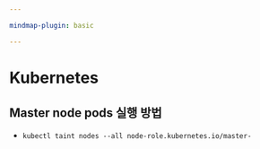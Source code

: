 ```yaml
---

mindmap-plugin: basic

---
```


# Kubernetes

## Master node pods 실행 방법

-
  ```
  kubectl taint nodes --all node-role.kubernetes.io/master-